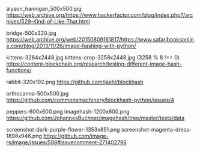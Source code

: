 alyson_hannigan_500x500.jpg
https://web.archive.org/https://www.hackerfactor.com/blog/index.php?/archives/529-Kind-of-Like-That.html

bridge-500x320.jpg
https://web.archive.org/web/20150809161817/https://www.safaribooksonline.com/blog/2013/11/26/image-hashing-with-python/

kittens-3264x2448.jpg
kittens-crop-3258x2448.jpg (3258 % 8 !== 0)
https://content-blockchain.org/research/testing-different-image-hash-functions/

rabbit-320x192.png
https://github.com/jaehl/blockhash

orthocanna-500x500.jpg
https://github.com/commonsmachinery/blockhash-python/issues/4

peppers-600x600.png
imagehash-1200x600.png
https://github.com/JohannesBuchner/imagehash/tree/master/tests/data

screenshot-dark-purple-flower-1353x851.png
screenshot-magenta-dress-1898x946.png
https://github.com/image-rs/image/issues/598#issuecomment-271402798


